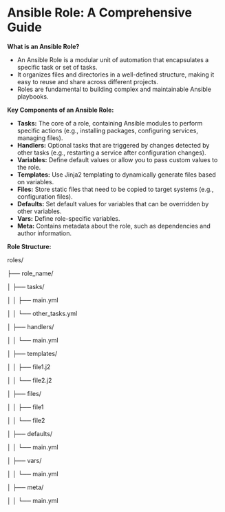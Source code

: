 # Ansible Role: A Comprehensive Guide

**What is an Ansible Role?**

* An Ansible Role is a modular unit of automation that encapsulates a specific task or set of tasks. 
* It organizes files and directories in a well-defined structure, making it easy to reuse and share across different projects.
* Roles are fundamental to building complex and maintainable Ansible playbooks.

**Key Components of an Ansible Role:**

* **Tasks:** The core of a role, containing Ansible modules to perform specific actions (e.g., installing packages, configuring services, managing files).
* **Handlers:** Optional tasks that are triggered by changes detected by other tasks (e.g., restarting a service after configuration changes).
* **Variables:** Define default values or allow you to pass custom values to the role.
* **Templates:** Use Jinja2 templating to dynamically generate files based on variables.
* **Files:** Store static files that need to be copied to target systems (e.g., configuration files).
* **Defaults:** Set default values for variables that can be overridden by other variables.
* **Vars:** Define role-specific variables.
* **Meta:** Contains metadata about the role, such as dependencies and author information.

**Role Structure:**

roles/

├── role_name/

│   ├── tasks/

│   │   ├── main.yml

│   │   └── other_tasks.yml

│   ├── handlers/

│   │   └── main.yml

│   ├── templates/

│   │   ├── file1.j2

│   │   └── file2.j2

│   ├── files/

│   │   ├── file1

│   │   └── file2

│   ├── defaults/

│   │   └── main.yml

│   ├── vars/

│   │   └── main.yml

│   ├── meta/

│   │   └── main.yml

